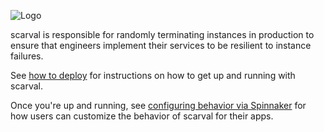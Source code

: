 ![Logo](logo.png)

scarval is responsible for randomly terminating instances in production to ensure that engineers implement their services to be resilient to instance failures.

See [how to deploy](How-to-deploy) for instructions on how to get up and running with scarval.

Once you're up and running, see [configuring behavior via Spinnaker](Configuring-behavior-via-Spinnaker) for how users can customize the behavior of scarval for their apps.
